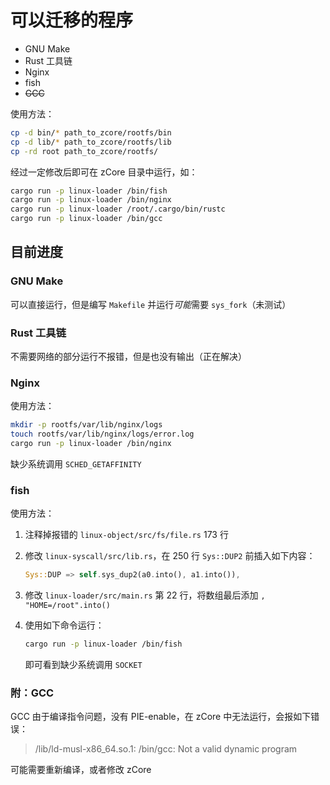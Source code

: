 # 可以迁移的程序

* GNU Make
* Rust 工具链
* Nginx
* fish
* ~~GCC~~

使用方法：

```bash
cp -d bin/* path_to_zcore/rootfs/bin
cp -d lib/* path_to_zcore/rootfs/lib
cp -rd root path_to_zcore/rootfs/
```

经过一定修改后即可在 zCore 目录中运行，如：

```bash
cargo run -p linux-loader /bin/fish
cargo run -p linux-loader /bin/nginx
cargo run -p linux-loader /root/.cargo/bin/rustc
cargo run -p linux-loader /bin/gcc
```

## 目前进度

### GNU Make

可以直接运行，但是编写 `Makefile` 并运行*可能*需要 `sys_fork`（未测试）

### Rust 工具链

不需要网络的部分运行不报错，但是也没有输出（正在解决）

### Nginx

使用方法：

```bash
mkdir -p rootfs/var/lib/nginx/logs
touch rootfs/var/lib/nginx/logs/error.log
cargo run -p linux-loader /bin/nginx
```

缺少系统调用 `SCHED_GETAFFINITY`

### fish

使用方法：

1. 注释掉报错的 `linux-object/src/fs/file.rs` 173 行

2. 修改 `linux-syscall/src/lib.rs`，在 250 行 `Sys::DUP2` 前插入如下内容：

   ```rust
   Sys::DUP => self.sys_dup2(a0.into(), a1.into()),
   ```

3. 修改 `linux-loader/src/main.rs` 第 22 行，将数组最后添加 `, "HOME=/root".into()`

4. 使用如下命令运行：

   ```bash
   cargo run -p linux-loader /bin/fish
   ```

   即可看到缺少系统调用 `SOCKET`

### 附：GCC

GCC 由于编译指令问题，没有 PIE-enable，在 zCore 中无法运行，会报如下错误：

> /lib/ld-musl-x86_64.so.1: /bin/gcc: Not a valid dynamic program

可能需要重新编译，或者修改 zCore

